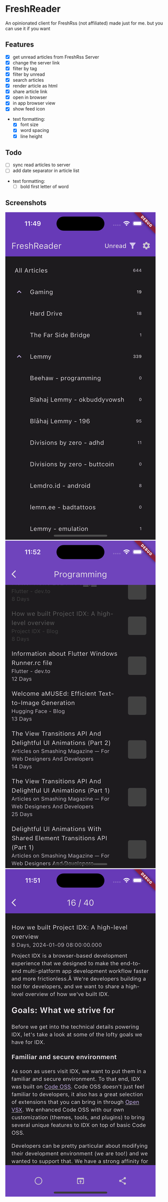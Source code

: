 # FreshReader

An opinionated client for FreshRss (not affiliated) made just for me. but you can use it if you want

## Features
- [x] get unread articles from FreshRss Server
- [x] change the server link
- [x] filter by tag
- [x] filter by unread
- [X] search articles
- [x] render article as html
- [x] share article link
- [x] open in browser
- [x] in app browser view
- [x] show feed icon
- text formatting:
    - [x] font size
    - [x] word spacing
    - [x] line height

## Todo
- [ ] sync read articles to server
- [ ] add date separator in article list
- text formatting:
    - [ ] bold first letter of word

## Screenshots
![Alt text](SimulatorHome.png)
![Alt text](SimulatorList.png)
![Alt text](SimulatorArticle.png)
